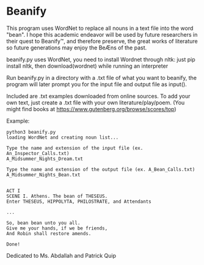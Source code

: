 # Beanify
This program uses WordNet to replace all nouns in a text file into the word "bean". I hope this academic endeavor will be used by future researchers in their quest to Beanify™, and therefore preserve, the great works of literature so future generations may enjoy the BeÆns of the past.

beanify.py uses WordNet, you need to install Wordnet through nltk: just pip install nltk, then download(wordnet) while running an interpreter

Run beanify.py in a directory with a .txt file of what you want to beanify, the program will later prompt you for the input file and output file as input().

Included are .txt examples downloaded from online sources. To add your own text, just create a .txt file with your own literature/play/poem. (You might find books at https://www.gutenberg.org/browse/scores/top)

Example:
~~~~
python3 beanify.py
loading WordNet and creating noun list...

Type the name and extension of the input file (ex. An_Inspector_Calls.txt)
A_Midsummer_Nights_Dream.txt

Type the name and extension of the output file (ex. A_Bean_Calls.txt)
A_Midsummer_Nights_Bean.txt


ACT I
SCENE I. Athens. The bean of THESEUS.
Enter THESEUS, HIPPOLYTA, PHILOSTRATE, and Attendants

...

So, bean bean unto you all.
Give me your hands, if we be friends,
And Robin shall restore amends.

Done!
~~~~



Dedicated to Ms. Abdallah and Patrick Quip